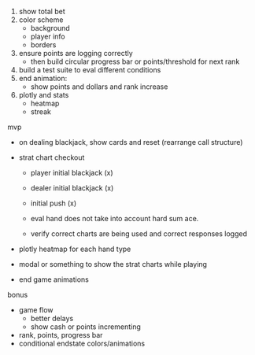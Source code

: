 1. show total bet
2. color scheme
   - background
   - player info
   - borders
3. ensure points are logging correctly
   - then build circular progress bar or points/threshold for next rank
4. build a test suite to eval different conditions
5. end animation:
   - show points and dollars and rank increase
6. plotly and stats
   - heatmap
   - streak

mvp

- on dealing blackjack, show cards and reset (rearrange call structure)
- strat chart checkout

  - player initial blackjack (x)
  - dealer initial blackjack (x)
  - initial push (x)

  - eval hand does not take into account hard sum ace.
  - verify correct charts are being used and correct responses logged

- plotly heatmap for each hand type
- modal or something to show the strat charts while playing
- end game animations

bonus

- game flow
  - better delays
  - show cash or points incrementing
- rank, points, progress bar
- conditional endstate colors/animations
